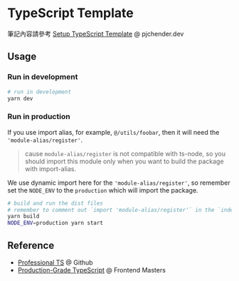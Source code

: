 # TypeScript Template

筆記內容請參考 [Setup TypeScript Template](https://pjchender.dev/typescript/ts-setup-typescript-template/) @ pjchender.dev

## Usage

### Run in development

```bash
# run in development
yarn dev
```

### Run in production

If you use import alias, for example, `@/utils/foobar`, then it will need the `'module-alias/register'`.

> cause `module-alias/register` is not compatible with ts-node, so you should import this module only when you want to build the package with import-alias.

We use dynamic import here for the `'module-alias/register'`, so remember set the `NODE_ENV` to the `production` which will import the package.

```bash
# build and run the dist files
# remember to comment out `import 'module-alias/register'` in the `index.ts` which is used for import alias
yarn build
NODE_ENV=production yarn start
```

## Reference

- [Professional TS](https://github.com/mike-north/professional-ts) @ Github
- [Production-Grade TypeScript](https://frontendmasters.com/courses/production-typescript/) @ Frontend Masters

